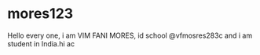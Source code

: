 # mores123
Hello every one, i am VIM FANI MORES, id school @vfmosres283c and i am student in India.hi
ac
